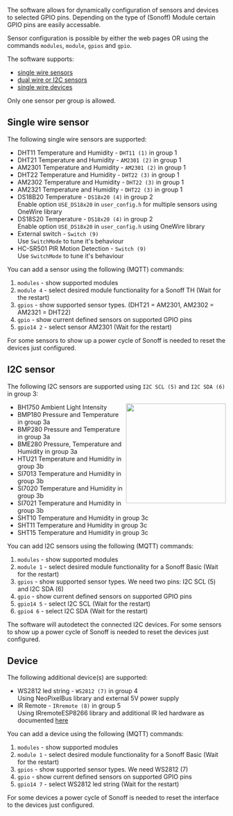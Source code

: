 The software allows for dynamically configuration of sensors and devices to selected GPIO pins. Depending on the type of (Sonoff) Module certain GPIO pins are easily accessable.

Sensor configuration is possible by either the web pages OR using the commands ``modules``, ``module``, ``gpios`` and ``gpio``.

The software supports:
- [single wire sensors](#single-wire-sensor)
- [dual wire or I2C sensors](#i2c-sensor)
- [single wire devices](#device)

Only one sensor per group is allowed.

## Single wire sensor
The following single wire sensors are supported:
- DHT11 Temperature and Humidity - ``DHT11 (1)`` in group 1
- DHT21 Temperature and Humidity - ``AM2301 (2)`` in group 1
- AM2301 Temperature and Humidity - ``AM2301 (2)`` in group 1
- DHT22 Temperature and Humidity - ``DHT22 (3)`` in group 1
- AM2302 Temperature and Humidity - ``DHT22 (3)`` in group 1
- AM2321 Temperature and Humidity - ``DHT22 (3)`` in group 1
- DS18B20 Temperature - ``DS18x20 (4)`` in group 2<br/>Enable option ``USE_DS18x20`` in ``user_config.h`` for multiple sensors using OneWire library
- DS18S20 Temperature - ``DS18x20 (4)`` in group 2<br/>Enable option ``USE_DS18x20`` in ``user_config.h`` using OneWire library
- External switch - ``Switch (9)``<br/>Use ``SwitchMode`` to tune it's behaviour
- HC-SR501 PIR Motion Detection - ``Switch (9)``<br/>Use ``SwitchMode`` to tune it's behaviour

You can add a sensor using the following (MQTT) commands:

1. ``modules`` - show supported modules
2. ``module 4`` - select desired module functionality for a Sonoff TH (Wait for the restart)
3. ``gpios`` - show supported sensor types. (DHT21 = AM2301, AM2302 = AM2321 = DHT22)
4. ``gpio`` - show current defined sensors on supported GPIO pins
5. ``gpio14 2`` - select sensor AM2301 (Wait for the restart)

For some sensors to show up a power cycle of Sonoff is needed to reset the devices just configured.

## I2C sensor
The following I2C sensors are supported using ``I2C SCL (5)`` and ``I2C SDA (6)`` in group 3:

<img src="https://github.com/arendst/arendst.github.io/blob/master/media/sensors1.jpg" width="230" align="right" />


- BH1750 Ambient Light Intensity
- BMP180 Pressure and Temperature in group 3a
- BMP280 Pressure and Temperature in group 3a
- BME280 Pressure, Temperature and Humidity in group 3a
- HTU21 Temperature and Humidity in group 3b
- SI7013 Temperature and Humidity in group 3b
- SI7020 Temperature and Humidity in group 3b
- SI7021 Temperature and Humidity in group 3b
- SHT10 Temperature and Humidity in group 3c
- SHT11 Temperature and Humidity in group 3c
- SHT15 Temperature and Humidity in group 3c

You can add I2C sensors using the following (MQTT) commands:

1. ``modules`` - show supported modules
2. ``module 1`` - select desired module functionality for a Sonoff Basic (Wait for the restart)
3. ``gpios`` - show supported sensor types. We need two pins: I2C SCL (5) and I2C SDA (6)
4. ``gpio`` - show current defined sensors on supported GPIO pins
5. ``gpio14 5`` - select I2C SCL (Wait for the restart)
6. ``gpio4 6`` - select I2C SDA (Wait for the restart)

The software will autodetect the connected I2C devices. For some sensors to show up a power cycle of Sonoff is needed to reset the devices just configured.

## Device
The following additional device(s) are supported:
- WS2812 led string - ``WS2812 (7)`` in group 4<br/>Using NeoPixelBus library and external 5V power supply
- IR Remote - ``IRremote (8)`` in group 5<br/>Using IRremoteESP8266 library and additional IR led hardware as documented [here](https://github.com/altelch/SonoffIR)

You can add a device using the following (MQTT) commands:

1. ``modules`` - show supported modules
2. ``module 1`` - select desired module functionality for a Sonoff Basic (Wait for the restart)
3. ``gpios`` - show supported sensor types. We need WS2812 (7)
4. ``gpio`` - show current defined sensors on supported GPIO pins
5. ``gpio14 7`` - select WS2812 led string (Wait for the restart)

For some devices a power cycle of Sonoff is needed to reset the interface to the devices just configured.
